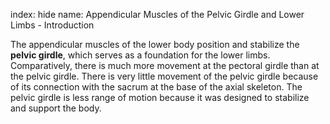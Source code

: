 index: hide
name: Appendicular Muscles of the Pelvic Girdle and Lower Limbs - Introduction

The appendicular muscles of the lower body position and stabilize the  **pelvic girdle**, which serves as a foundation for the lower limbs. Comparatively, there is much more movement at the pectoral girdle than at the pelvic girdle. There is very little movement of the pelvic girdle because of its connection with the sacrum at the base of the axial skeleton. The pelvic girdle is less range of motion because it was designed to stabilize and support the body.
